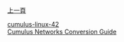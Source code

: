 [上一頁](https://jian-hong-wu.github.io/blog/user_manual)

[cumulus-linux-42](https://jian-hong-wu.github.io/blog/user_manual/Cumulus/cumulus-linux-42.pdf)  
[Cumulus Networks Conversion Guide](https://jian-hong-wu.github.io/blog/user_manual/Cumulus/Cumulus_etworks_Conversion_Guide.pdf)
